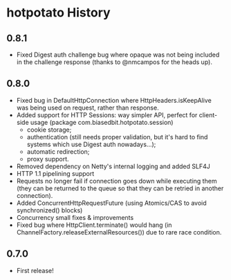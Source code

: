 hotpotato History
=================

0.8.1
------------
* Fixed Digest auth challenge bug where opaque was not being included in the challenge response (thanks to @nmcampos for the heads up).

0.8.0
------------
* Fixed bug in DefaultHttpConnection where HttpHeaders.isKeepAlive was being used on request, rather than response.
* Added support for HTTP Sessions: way simpler API, perfect for client-side usage (package com.biasedbit.hotpotato.session)
  - cookie storage;
  - authentication (still needs proper validation, but it's hard to find systems which use Digest auth nowadays...);
  - automatic redirection;
  - proxy support.
* Removed dependency on Netty's internal logging and added SLF4J
* HTTP 1.1 pipelining support
* Requests no longer fail if connection goes down while executing them (they can be returned to the queue so that they can be retried in another connection).
* Added ConcurrentHttpRequestFuture (using Atomics/CAS to avoid synchronized() blocks) 
* Concurrency small fixes & improvements
* Fixed bug where HttpClient.terminate() would hang (in ChannelFactory.releaseExternalResources()) due to rare race condition.

0.7.0
-----
* First release!